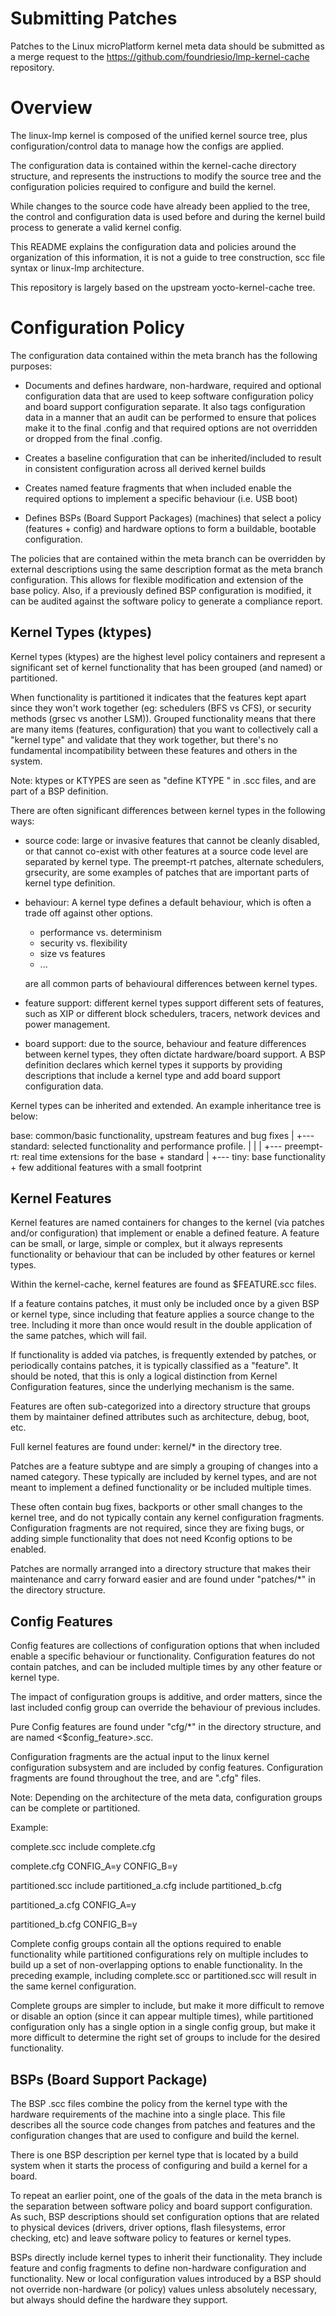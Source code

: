 Submitting Patches
==================

Patches to the Linux microPlatform kernel meta data should be submitted as a
merge request to the https://github.com/foundriesio/lmp-kernel-cache repository.

Overview
========

The linux-lmp kernel is composed of the unified kernel source tree, plus
configuration/control data to manage how the configs are applied.

The configuration data is contained within the kernel-cache directory
structure, and represents the instructions to modify the source tree
and the configuration policies required to configure and build the kernel.

While changes to the source code have already been applied to the tree, the
control and configuration data is used before and during the kernel build
process to generate a valid kernel config.

This README explains the configuration data and policies around the
organization of this information, it is not a guide to tree construction, scc
file syntax or linux-lmp architecture.

This repository is largely based on the upstream yocto-kernel-cache tree.

Configuration Policy
====================

The configuration data contained within the meta branch has the following
purposes:

  - Documents and defines hardware, non-hardware, required and optional
    configuration data that are used to keep software configuration policy
    and board support configuration separate. It also tags configuration data
    in a manner that an audit can be performed to ensure that polices make it
    to the final .config and that required options are not overridden or
    dropped from the final .config.

  - Creates a baseline configuration that can be inherited/included to result
    in consistent configuration across all derived kernel builds

  - Creates named feature fragments that when included enable the required
    options to implement a specific behaviour (i.e. USB boot)

  - Defines BSPs (Board Support Packages) (machines) that select a policy
    (features + config) and hardware options to form a buildable, bootable
    configuration.

The policies that are contained within the meta branch can be overridden by
external descriptions using the same description format as the meta branch
configuration. This allows for flexible modification and extension of the
base policy. Also, if a previously defined BSP configuration is modified, it
can be audited against the software policy to generate a compliance report.

Kernel Types (ktypes)
---------------------

Kernel types (ktypes) are the highest level policy containers and represent
a significant set of kernel functionality that has been grouped (and named)
or partitioned.

When functionality is partitioned it indicates that the features kept apart
since they won't work together (eg: schedulers (BFS vs CFS), or security
methods (grsec vs another LSM)). Grouped functionality means that there are
many items (features, configuration) that you want to collectively call a
"kernel type" and validate that they work together, but there's no
fundamental incompatibility between these features and others in the system.

Note: ktypes or KTYPES are seen as "define KTYPE <name>" in .scc files, and
are part of a BSP definition.

There are often significant differences between kernel types in the following
ways:

  - source code: large or invasive features that cannot be cleanly disabled,
    or that cannot co-exist with other features at a source code level are
    separated by kernel type. The preempt-rt patches, alternate schedulers,
    grsecurity, are some examples of patches that are important parts of
    kernel type definition.

  - behaviour: A kernel type defines a default behaviour, which is often a
    trade off against other options.

       - performance vs. determinism
       - security vs. flexibility
       - size vs features
       - ...

    are all common parts of behavioural differences between kernel types.

  - feature support: different kernel types support different sets of features,
    such as XIP or different block schedulers, tracers, network devices and
    power management.

  - board support: due to the source, behaviour and feature differences between
    kernel types, they often dictate hardware/board support. A BSP
    definition declares which kernel types it supports by providing
    descriptions that include a kernel type and add board support configuration
    data.

Kernel types can be inherited and extended. An example inheritance tree is
below:

  base: common/basic functionality, upstream features and bug fixes
    |
    +--- standard: selected functionality and performance profile.
    |       |
    |       +--- preempt-rt: real time extensions for the base + standard
    |
    +--- tiny: base functionality + few additional features with a small footprint


Kernel Features
---------------

Kernel features are named containers for changes to the kernel (via patches
and/or configuration) that implement or enable a defined feature. A feature
can be small, or large, simple or complex, but it always represents
functionality or behaviour that can be included by other features or kernel
types.

Within the kernel-cache, kernel features are found as $FEATURE.scc files.

If a feature contains patches, it must only be included once by a given BSP
or kernel type, since including that feature applies a source change to the
tree. Including it more than once would result in the double application of
the same patches, which will fail.

If functionality is added via patches, is frequently extended by patches, or
periodically contains patches, it is typically classified as a "feature". It
should be noted, that this is only a logical distinction from Kernel
Configuration features, since the underlying mechanism is the same.

Features are often sub-categorized into a directory structure that groups
them by maintainer defined attributes such as architecture, debug, boot, etc.

Full kernel features are found under: kernel/* in the directory tree.

Patches are a feature subtype and are simply a grouping of changes into a
named category. These typically are included by kernel types, and are not
meant to implement a defined functionality or be included multiple times.

These often contain bug fixes, backports or other small changes to the kernel
tree, and do not typically contain any kernel configuration fragments.
Configuration fragments are not required, since they are fixing bugs, or
adding simple functionality that does not need Kconfig options to be
enabled.

Patches are normally arranged into a directory structure that makes their
maintenance and carry forward easier and are found under "patches/*" in
the directory structure.

Config Features
---------------

Config features are collections of configuration options that when included
enable a specific behaviour or functionality. Configuration features do not
contain patches, and can be included multiple times by any other feature or
kernel type.

The impact of configuration groups is additive, and order matters, since the
last included config group can override the behaviour of previous includes.

Pure Config features are found under "cfg/*" in the directory structure, and
are named <$config_feature>.scc.

Configuration fragments are the actual input to the linux kernel
configuration subsystem and are included by config features. Configuration
fragments are found throughout the tree, and are ".cfg" files.

Note: Depending on the architecture of the meta data, configuration groups
can be complete or partitioned.

Example:

   complete.scc
      include complete.cfg

   complete.cfg
      CONFIG_A=y
      CONFIG_B=y

   partitioned.scc
      include partitioned_a.cfg
      include partitioned_b.cfg

   partitioned_a.cfg
     CONFIG_A=y

   partitioned_b.cfg
     CONFIG_B=y

Complete config groups contain all the options required to enable
functionality while partitioned configurations rely on multiple includes to
build up a set of non-overlapping options to enable functionality. In the
preceding example, including complete.scc or partitioned.scc will result
in the same kernel configuration.

Complete groups are simpler to include, but make it more difficult to remove
or disable an option (since it can appear multiple times), while partitioned
configuration only has a single option in a single config group, but make it
more difficult to determine the right set of groups to include for the
desired functionality.

BSPs (Board Support Package)
----------------------------

The BSP .scc files combine the policy from the kernel type with the
hardware requirements of the machine into a single place. This file
describes all the source code changes from patches and features and the
configuration changes that are used to configure and build the kernel.

There is one BSP description per kernel type that is located by a build
system when it starts the process of configuring and build a kernel for a
board.

To repeat an earlier point, one of the goals of the data in the meta branch
is the separation between software policy and board support configuration. As
such, BSP descriptions should set configuration options that are related
to physical devices (drivers, driver options, flash filesystems, error
checking, etc) and leave software policy to features or kernel types.

BSPs directly include kernel types to inherit their functionality.  They
include feature and config fragments to define non-hardware configuration and
functionality. New or local configuration values introduced by a BSP should
not override non-hardware (or policy) values unless absolutely necessary, but
always should define the hardware they support.
